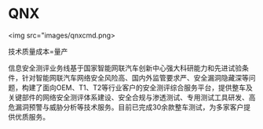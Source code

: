 # QNX

<img src="images/qnxcmd.png>

技术质量成本=量产

信息安全测评业务线基于国家智能网联汽车创新中心强大科研能力和先进试验条件，针对智能网联汽车网络安全风险高、国内外监管要求严、安全漏洞隐藏深等问题，构建了面向OEM、T1、T2等行业客户的安全测评综合服务平台，提供整车及关键部件的网络安全测评体系建设、安全合规与渗透测试、专用测试工具研发、高危漏洞预警与威胁分析等技术服务。目前已完成30余款整车测试，为多家客户提供优质服务。